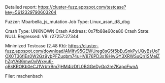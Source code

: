 Detailed report: https://cluster-fuzz.appspot.com/testcase?key=5612329790603264

Fuzzer: Mbarbella_js_mutation
Job Type: Linux_asan_d8_dbg

Crash Type: UNKNOWN
Crash Address: 0x7fb88e60ce80
Crash State:
  NULL
Regressed: V8: r27257:27344

Minimized Testcase (2.48 Kb): https://cluster-fuzz.appspot.com/download/AMIfv95GEWUreg8sG5f5bEuSnkPyUQyBsUoFOX0T36fiEs0W2Gz9ybPFZuqbm74uHV876PD3x18HwGY3XRWSuQn1SMelZhZpYAB6mw0viWxyu6-qBkKROKb0eCJ1VrbtrBm7jHM4izDfL0BGGeDyGq2re7KapoFwnA

Filer: machenbach